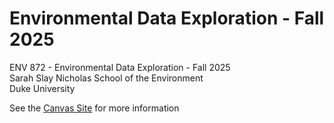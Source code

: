 # Environmental Data Exploration - Fall 2025
ENV 872 - Environmental Data Exploration - Fall 2025  
Sarah Slay
Nicholas School of the Environment  
Duke University  

See the [Canvas Site](https://canvas.duke.edu/courses/62351) for more information
